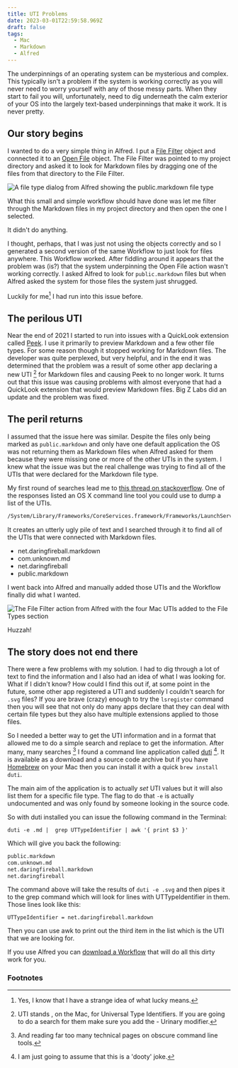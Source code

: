 ```yaml
---
title: UTI Problems
date: 2023-03-01T22:59:58.969Z
draft: false
tags:
  - Mac
  - Markdown
  - Alfred
---
```


The underpinnings of an operating system can be mysterious and complex. This typically isn't a problem  if the system is working correctly as you will never need to worry yourself with any of those messy parts. When they start to fail you will, unfortunately, need to dig underneath the calm exterior of your OS into the largely text-based underpinnings that make it work. It is never pretty.

## Our story begins

I wanted to do a very simple thing in Alfred. I put a [File Filter](https://www.alfredapp.com/help/workflows/inputs/file-filter/) object and connected it to an [Open File](https://www.alfredapp.com/help/workflows/actions/open-file/) object. The File Filter was pointed to my project directory and asked it to look for Markdown files by dragging one of the files from that directory to the File Filter. 

![A file type dialog from Alfred showing the public.markdown file type](/images/firstUTI.jpg)

What this small and simple workflow should have done was let me filter through the Markdown files in my project directory and then open the one I selected. 

It didn't do anything. 

I thought, perhaps, that I was just not using the objects correctly and so I generated a second version of the same Workflow to just look for files anywhere. This Workflow worked. After fiddling around it appears that the problem was (is?) that the system underpinning the Open File action wasn't working correctly. I asked Alfred to look for `public.markdown` files but when Alfred asked the system for those files the system just shrugged.

Luckily for me[^1] I had run into this issue before.  

## The perilous UTI

Near the end of 2021 I started to run  into issues with a QuickLook extension called [Peek](https://www.bigzlabs.com/peek.html). I use it primarily to preview Markdown and a few other file types. For some reason though it stopped working for Markdown files. The developer was quite perplexed, but very helpful, and in the end it was determined that the problem was a result of some other app declaring a new UTI [^2] for Markdown files and causing Peek to no longer work. It turns out that this issue was causing problems with almost everyone that had a QuickLook extension that would preview Markdown files. Big Z Labs did an update and the problem was fixed.

## The peril returns

I assumed that the issue here was similar. Despite the files only being marked as `public.markdown` and only have one default application the OS was not returning them as Markdown files when Alfred asked for them because they were missing one or more of the other UTIs in the system. I knew what the issue was but the real challenge was trying to find all of the UTIs that were declared for the Markdown file type. 

My first round of searches lead me to [this thread on stackoverflow](https://stackoverflow.com/questions/12554187/list-search-all-existing-utis-uniform-type-identifiers). One of the responses listed an OS X command line tool you could use to dump a list of the UTIs.

``` bash
/System/Library/Frameworks/CoreServices.framework/Frameworks/LaunchServices.framework/Versions/A/Support/lsregister -dump | grep 'uti:' | awk '{ print $2 }' | sort | uniq
```

It creates an utterly ugly pile of text and I searched through it to find all of the UTIs that were connected with Markdown files.

* net.daringfireball.markdown
* com.unknown.md
* net.daringfireball
* public.markdown

I went back into Alfred and manually added those UTIs and the Workflow finally did what I wanted. 

![The File Filter action from Alfred with the four Mac UTIs added to the File Types section](/images/secondUTI.jpg)

Huzzah!

## The story does not end there

There were a few problems with my solution. I had to dig through a lot of text to find the information and I also had an idea of what I was looking for. What if I didn't know? How could I find this out if, at some point in the future, some other app registered a UTI and suddenly I couldn't search for `.svg` files? If you are brave (crazy) enough to try the `lsregister` command then you will see that not only do many apps declare that they can deal with certain file types but they also have multiple extensions applied to those files. 

So I needed a better way to get the UTI information and in a format that allowed me to do a simple search and replace to get the information. After many, many searches [^3] I found a command line application called [duti](http://duti.org) [^4]. It is available as a download and a source code archive but if you have [Homebrew](https://brew.sh) on your Mac then you can install it with a quick `brew install duti`.

The main aim of the application is to actually _set_ UTI values but it will also list them for a specific file type. The flag to do that `-e` is actually undocumented and was only found by someone looking in the source code.

So with duti installed you can issue the following command in the Terminal:

`duti -e .md |  grep UTTypeIdentifier | awk '{ print $3 }'`

Which will give you back the following:

``` bash
public.markdown
com.unknown.md
net.daringfireball.markdown
net.daringfireball
```

The command above will take the results of `duti -e .svg` and then pipes it to the grep command which will look for lines with UTTypeIdentifier in them. Those lines look like this:

`UTTypeIdentifier = net.daringfireball.markdown`

Then you can use awk to print out the third item in the list which is the UTI that we are looking for.

If you use Alfred you can [download a Workflow](https://github.com/lolbat/Alfred-Workflow-Read-UTI) that will do all this dirty work for you. 

### Footnotes

[^1]: Yes, I know that I have a strange idea of what lucky means. 

[^2]: UTI stands , on the Mac, for Universal Type Identifiers. If you are going to do a search for them make sure you add the - Urinary modifier. 

[^3]: And reading far too many technical pages on obscure command line tools. 

[^4]: I am just going to assume that this is a 'dooty' joke. 